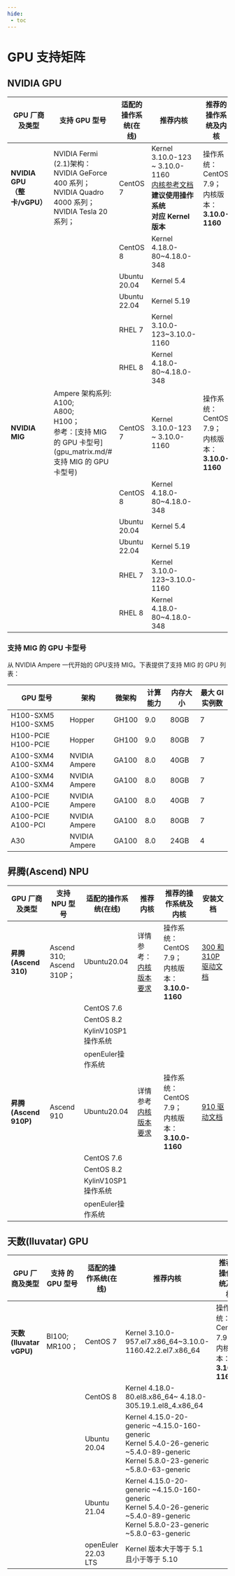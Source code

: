 ```yaml
---
hide:
 - toc
---
```


# GPU 支持矩阵

## NVIDIA GPU

| GPU 厂商及类型 | 支持 GPU 型号 | 适配的操作系统(在线) | 推荐内核 | 推荐的操作系统及内核 | 安装文档 |
| ------------ | ------------ | ----------------- | ------- | ---------------- | ------- |
| **NVIDIA GPU<br />（整卡/vGPU）** | NVIDIA Fermi (2.1)架构：<br />NVIDIA GeForce 400 系列；<br />NVIDIA Quadro 4000 系列；<br />NVIDIA Tesla 20 系列； | CentOS 7 | Kernel 3.10.0-123 ~ 3.10.0-1160<br />[内核参考文档](https://docs.nvidia.com/grid/15.0/product-support-matrix/index.html#abstract__ubuntu)<br />**建议使用操作系统<br />对应 Kernel 版本**<br /> | 操作系统： CentOS 7.9；<br />内核版本： __3.10.0-1160__ | [GPU Operator 离线安装](nvidia/install_nvidia_driver_of_operator.md) |
| | | CentOS 8 | Kernel 4.18.0-80~4.18.0-348 | | |
| | | Ubuntu 20.04 | Kernel 5.4 | | |
| | | Ubuntu 22.04 | Kernel 5.19 | | |
| | | RHEL 7 | Kernel 3.10.0-123~3.10.0-1160 | | |
| | | RHEL 8 | Kernel 4.18.0-80~4.18.0-348 | | |
| **NVIDIA MIG** | Ampere 架构系列:<br />A100;<br />A800;<br />H100；<br /> 参考：[支持 MIG 的 GPU 卡型号](gpu_matrix.md/#支持 MIG 的 GPU 卡型号) | CentOS 7 | Kernel 3.10.0-123 ~ 3.10.0-1160 | 操作系统： CentOS 7.9；<br />内核版本： __3.10.0-1160__ | [GPU Operator 离线安装](nvidia/install_nvidia_driver_of_operator.md) |
| | | CentOS 8 | Kernel 4.18.0-80~4.18.0-348 | | |
| | | Ubuntu 20.04 | Kernel 5.4 | | |
| | | Ubuntu 22.04 | Kernel 5.19 | | |
| | | RHEL 7 | Kernel 3.10.0-123~3.10.0-1160 | | |
| | | RHEL 8 | Kernel 4.18.0-80~4.18.0-348 | | |

### 支持 MIG 的 GPU 卡型号

从 NVIDIA Ampere 一代开始的 GPU支持 MIG。下表提供了支持 MIG 的 GPU 列表：

| GPU 型号 | 架构 | 微架构 | 计算能力 | 内存大小 | 最大 GI 实例数 |
| -------- | ---- | ----- | ------ | ------- | ------------ |
| H100-SXM5 H100-SXM5 | Hopper | GH100 | 9.0 | 80GB | 7 |
| H100-PCIE H100-PCIE | Hopper | GH100 | 9.0 | 80GB | 7 |
| A100-SXM4 A100-SXM4 | NVIDIA Ampere | GA100 | 8.0 | 40GB | 7 |
| A100-SXM4 A100-SXM4 | NVIDIA Ampere | GA100 | 8.0 | 80GB | 7 |
| A100-PCIE A100-PCIE | NVIDIA Ampere | GA100 | 8.0 | 40GB | 7 |
| A100-PCIE A100-PCI | NVIDIA Ampere | GA100 | 8.0 | 80GB | 7 |
| A30 | NVIDIA Ampere | GA100 | 8.0 | 24GB | 4 |

## 昇腾(Ascend) NPU

| GPU 厂商及类型 | 支持 NPU 型号 | 适配的操作系统(在线) | 推荐内核 | 推荐的操作系统及内核 | 安装文档 |
| ------------ | ------------ | ----------------- | ------ | ----------------- | ------- |
| **昇腾(Ascend 310)** | Ascend 310;<br />Ascend 310P； | Ubuntu20.04 | 详情参考：[内核版本要求](https://www.hiascend.com/document/detail/zh/quick-installation/22.0.0/quickinstg/800_3010/quickinstg_800_3010_x86_0005.html) | 操作系统： CentOS 7.9；<br />内核版本： __3.10.0-1160__ | [300 和 310P 驱动文档](https://www.hiascend.com/document/detail/zh/quick-installation/22.0.0/quickinstg/800_3010/quickinstg_800_3010_x86_0041.html) |
| | | CentOS 7.6 | | | |
| | | CentOS 8.2 | | | |
| | | KylinV10SP1 操作系统 | | | |
| | | openEuler操作系统 | | | |
| **昇腾(Ascend 910P)** | Ascend 910 | Ubuntu20.04 | 详情参考[内核版本要求](https://www.hiascend.com/document/detail/zh/quick-installation/22.0.0/quickinstg/800_9010/quickinstg_800_9010_x86_0005.html) | 操作系统： CentOS 7.9；<br />内核版本： __3.10.0-1160__ | [910 驱动文档](https://www.hiascend.com/document/detail/zh/quick-installation/22.0.0/quickinstg/800_9010/quickinstg_800_9010_x86_0049.html) |
| | | CentOS 7.6 | | | |
| | | CentOS 8.2 | | | |
| | | KylinV10SP1 操作系统 | | | |
| | | openEuler操作系统 | | | |

## 天数(Iluvatar) GPU

| GPU 厂商及类型 | 支持 的 GPU 型号 | 适配的操作系统(在线) | 推荐内核 | 推荐的操作系统及内核 | 安装文档 |
| ------------ | --------------- | ----------------- | ------ | ----------------- | -------- |
| **天数(Iluvatar vGPU)** | BI100;<br />MR100； | CentOS 7 | Kernel 3.10.0-957.el7.x86_64~3.10.0-1160.42.2.el7.x86_64 | 操作系统： CentOS 7.9；<br />内核版本： __3.10.0-1160__ | 补充中 |
| | | CentOS 8 | Kernel 4.18.0-80.el8.x86_64~ 4.18.0-305.19.1.el8_4.x86_64 | | |
| | | Ubuntu 20.04 | Kernel 4.15.0-20-generic ~4.15.0-160-generic<br />Kernel 5.4.0-26-generic ~5.4.0-89-generic<br /> Kernel 5.8.0-23-generic ~5.8.0-63-generic<br /> | | |
| | | Ubuntu 21.04 | Kernel 4.15.0-20-generic ~4.15.0-160-generic<br />Kernel 5.4.0-26-generic ~5.4.0-89-generic<br /> Kernel 5.8.0-23-generic ~5.8.0-63-generic<br /> | | |
| | | openEuler 22.03 LTS | Kernel 版本⼤于等于 5.1 且⼩于等于 5.10 | | |
